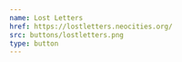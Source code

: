 ```yaml
---
name: Lost Letters
href: https://lostletters.neocities.org/
src: buttons/lostletters.png
type: button
---
```

